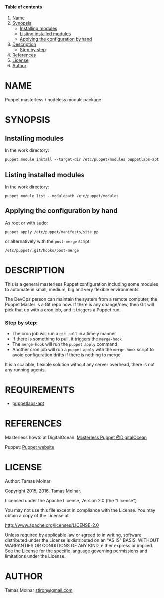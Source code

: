 #### Table of contents
1. [Name](#name)
2. [Synopsis](#synopsis)
    * [Installing modules](#installing-modules)
    * [Listing installed modules](#listing-installed-modules)
    * [Applying the configuration by hand](#applying-the-configuration-by-hand)
3. [Description](#description)
    * [Step by step](#step-by-step)
4. [References](#references)
5. [License](#license)
6. [Author](#author)

# NAME

Puppet masterless / nodeless module package

# SYNOPSIS

## Installing modules

In the work directory:

`puppet module install --target-dir /etc/puppet/modules puppetlabs-apt`

## Listing installed modules

In the work directory:

`puppet module list --modulepath /etc/puppet/modules`

## Applying the configuration by hand

As root or with sudo:

`puppet apply /etc/puppet/manifests/site.pp`

or alternatively with the `post-merge` script:

`/etc/puppet/.git/hooks/post-merge`

# DESCRIPTION

This is a general masterless Puppet configuration
including some modules to automate in small, medium, big
and very flexible environments.

The DevOps person can maintain the system from a remote computer,
the Puppet Master is a Git repo now. If there is any change/new, then
Git will pick that up with a cron job, and it triggers a Puppet run.

### Step by step:

* The cron job will run a `git pull` in a timely manner
* If there is something to pull, it triggers the `merge-hook`
* The `merge-hook` will run the `puppet apply` command
* Another cron job will run a `puppet apply` with the `merge-hook`
script to avoid configuration drifts if there is nothing to merge

It is a scalable, flexible solution without any server overhead,
there is not any running agents.

# REQUIREMENTS

 * [puppetlabs-apt](https://forge.puppet.com/puppetlabs/apt)

# REFERENCES

Masterless howto at DigitalOcean:
[Masterless Puppet @DigitalOcean](https://www.digitalocean.com/community/tutorials/how-to-set-up-a-masterless-puppet-environment-on-ubuntu-14-04)

Puppet:
[Puppet website](https://puppet.com)

# LICENSE

Author: Tamas Molnar

Copyright 2015, 2016, Tamas Molnar.

Licensed under the Apache License, Version 2.0 (the "License")

You may not use this file except in compliance with the License.
You may obtain a copy of the License at

http://www.apache.org/licenses/LICENSE-2.0

Unless required by applicable law or agreed to in writing, software
distributed under the License is distributed on an "AS IS" BASIS,
WITHOUT WARRANTIES OR CONDITIONS OF ANY KIND, either express or implied.
See the License for the specific language governing
permissions and limitations under the License.

# AUTHOR

Tamas Molnar <stiron@gmail.com>
